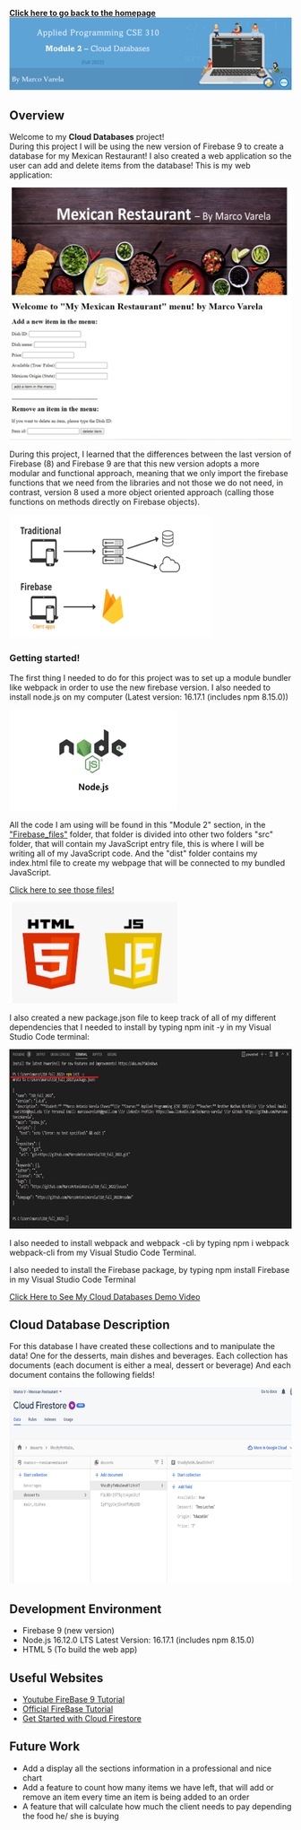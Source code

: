 **[Click here to go back to the homepage](https://github.com/MarcoAntonioVarela/310_fall_2022)**
![Banner Module 1](../Images/Module1_Banner.png) 
## Overview
Welcome to my <b>Cloud Databases</b> project!\
During this project I will be using the new version of Firebase 9 to create a database for my Mexican Restaurant! 
I also created a web application so the user can add and delete items from the database!
This is my web application:



<img src="../Images/mexican_web.jpg" width="600" height="450" />

During this project, I learned that the differences between the last version of Firebase (8) and Firebase 9 are that this new version adopts a more modular and functional approach, meaning that we only import the firebase functions that we need from the libraries and not those we do not need, in contrast, version 8 used a more object oriented approach (calling those functions on methods directly on Firebase objects).

<img src="../Images/module2_1.png" width="360" height="220" />

### Getting started!

The first thing I needed to do for this project was to set up a module bundler like webpack in order to use the new firebase version.
I also needed to install node.js on my computer (Latest version: 16.17.1 (includes npm 8.15.0))

<img src="../Images/module2_2.png" width="300" height="180" />

All the code I am using will be found in this "Module 2" section, in the ["Firebase_files"](https://github.com/MarcoAntonioVarela/310_fall_2022/tree/main/Module%202/Firebase_files) folder, that folder is divided into other two folders "src" folder, that will contain my JavaScript entry file, this is where I will be writing all of my JavaScript code.
And the "dist" folder contains my index.html file to create my webpage that will be connected to my bundled JavaScript. 

[Click here to see those files!](https://github.com/MarcoAntonioVarela/310_fall_2022/tree/main/Module%202/Firebase_files)


<img src="../Images/module2_3.png" width="300" height="180" />

I also created a new package.json file to keep track of all of my different dependencies that I needed to install by typing npm init -y in my Visual Studio Code terminal:

<img src="../Images/module2_4.jpg" width="850" height="320" />

I also needed to install webpack and webpack -cli by typing npm i webpack webpack-cli from my Visual Studio Code Terminal.

I also needed to install the Firebase package, by typing npm install Firebase in my Visual Studio Code Terminal


[Click Here to See My Cloud Databases Demo Video](https://www.youtube.com/watch?v=XFnW0BWkE94)

## Cloud Database Description

For this database I have created these collections and  to manipulate the data! 
One for the desserts, main dishes and beverages.
Each collection has documents (each document is either a meal, dessert or beverage)
And each document contains the following fields!
 
<img src="../Images/collections.png" width="700" height="350" />

## Development Environment

* Firebase 9 (new version)
* Node.js 16.12.0 LTS Latest Version: 16.17.1 (includes npm 8.15.0)
* HTML 5 (To build the web app)

## Useful Websites


* [Youtube FireBase 9 Tutorial](https://www.youtube.com/watch?v=9zdvmgGsww0&list=PL4cUxeGkcC9jERUGvbudErNCeSZHWUVlb)
* [Official FireBase Tutorial](https://firebase.google.com/docs/firestore)
* [Get Started with Cloud Firestore](https://firebase.google.com/docs/firestore/quickstart)

## Future Work

* Add a display all the sections information in a professional and nice chart
* Add a feature to count how many items we have left, that will add or remove an item every time an item is being added to an order
* A feature that will calculate how much the client needs to pay depending the food he/ she is buying

